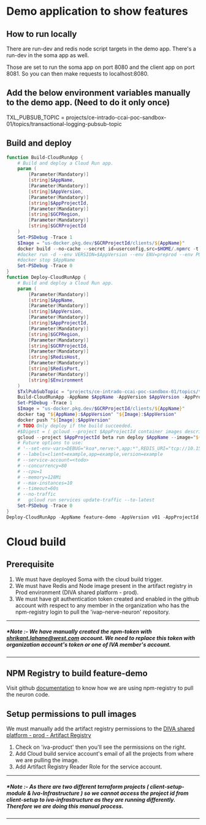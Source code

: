 # Demo application to show features

## How to run locally

There are run-dev and redis node script targets in the demo app. There's a run-dev in the soma app as well.

Those are set to run the soma app on port 8080 and the client app on port 8081. So you can then make requests to localhost:8080.

## Add the below environment variables manually to the demo app. (Need to do it only once)
TXL_PUBSUB_TOPIC = projects/ce-intrado-ccai-poc-sandbox-01/topics/transactional-logging-pubsub-topic

## Build and deploy

```ps1
function Build-CloudRunApp {
    # Build and deploy a Cloud Run app.
    param (
        [Parameter(Mandatory)]
        [string]$AppName,
        [Parameter(Mandatory)]
        [string]$AppVersion,
        [Parameter(Mandatory)]
        [string]$AppProjectId,
        [Parameter(Mandatory)]
        [string]$GCPRegion,
        [Parameter(Mandatory)]
        [string]$GCRProjectId
    )
    Set-PSDebug -Trace 1
    $Image = "us-docker.pkg.dev/$GCRProjectId/clients/${AppName}"
    docker build --no-cache --secret id=userconfig,src=$HOME/.npmrc -t "${AppName}:$AppVersion" -f Dockerfile .
    #docker run -d --env VERSION=$AppVersion --env ENV=preprod --env PORT=8081 --name $AppName -p 127.0.0.1:3001:8081 "${AppName}:$AppVersion"
    #docker stop $AppName
    Set-PSDebug -Trace 0
}
function Deploy-CloudRunApp {
    # Build and deploy a Cloud Run app.
    param (
        [Parameter(Mandatory)]
        [string]$AppName,
        [Parameter(Mandatory)]
        [string]$AppVersion,
        [Parameter(Mandatory)]
        [string]$AppProjectId,
        [Parameter(Mandatory)]
        [string]$GCPRegion,
        [Parameter(Mandatory)]
        [string]$GCRProjectId,
        [Parameter(Mandatory)]
        [string]$RedisHost,
        [Parameter(Mandatory)]
        [string]$RedisPort,
	    [Parameter(Mandatory)]
        [string]$Environment
    )
    $TxlPubSubTopic = "projects/ce-intrado-ccai-poc-sandbox-01/topics/transactional-logging-pubsub-topic"
    Build-CloudRunApp -AppName $AppName -AppVersion $AppVersion -AppProjectId $AppProjectId -GCPRegion $GCPRegion -GCRProjectId $GCRProjectId
    Set-PSDebug -Trace 1
    $Image = "us-docker.pkg.dev/$GCRProjectId/clients/${AppName}"
    docker tag "${AppName}:$AppVersion" "${Image}:$AppVersion"
    docker push "${Image}:$AppVersion"
    # TODO Only deploy if the build succeeded.
    #$Digest = ( gcloud --project $AppProjectId container images describe "${Image}:$AppVersion" --format=json | jq -r .image_summary.digest )
    gcloud --project $AppProjectId beta run deploy $AppName --image="${Image}:$AppVersion" --platform=managed --region=$GCPRegion --port=default --no-allow-unauthenticated --tag=$AppVersion --update-env-vars=ENV=$Environment --update-env-vars=VERSION=$AppVersion --update-env-vars=REDIS_HOST=${RedisHost} --update-env-vars=REDIS_PORT=${RedisPort} --update-env-vars=PROJECT_ID=${AppProjectId} --update-env-vars=TXL_PUBSUB_TOPIC=${TxlPubSubTopic} --revision-suffix=$AppVersion --vpc-connector=connector-$GCPRegion --service-account=cloudrun-sa@${AppProjectId}.iam.gserviceaccount.com
    # Future options to use:
    # '--set-env-vars=DEBUG="koa*,nerve:*,app:*",REDIS_URI="tcp://10.150.42.92:6379",VERSION="v0-1-0"'
    # --labels=client=example,app=example,version=example
    # --service-account=<todo>
    # --concurrency=80
    # --cpu=1
    # --memory=128Mi
    # --max-instances=10
    # --timeout=60s
    # --no-traffic
    #   gcloud run services update-traffic --to-latest
    Set-PSDebug -Trace 0
}
Deploy-CloudRunApp -AppName feature-demo -AppVersion v01 -AppProjectId iva-client-test1-prod -GCPRegion us-central1 -GCRProjectId ivr-divasp-prod-01 -RedisHost 10.220.98.155 -RedisPort 6379 -Environment dev
```

# Cloud build

## Prerequisite

1. We must have deployed Soma with the cloud build trigger.
2. We must have Redis and Node image present in the artifact registry in Prod environment (DIVA shared platform - prod).
3. We must have git authentication token created and enabled in the github account with respect to any member in the organization who has the npm-registry login to pull the 'ivap-nerve-neuron' repository.

------
##### *Note :- We have manually created the npm-token with shrikant.lahane@west.com account. We need to replace this token with organization account's token or one of IVA member's account.
------

## NPM Registry to build feature-demo
Visit github [documentation](https://docs.github.com/en/packages/working-with-a-github-packages-registry/working-with-the-npm-registry) to know how we are using npm-registry to pull the neuron code.

## Setup permissions to pull images
We must manually add the artifact registry permissions to the [DIVA shared platform - prod - Artifact Registry](https://console.cloud.google.com/artifacts/browse/ivr-divasp-prod-01?project=ivr-divasp-prod-01)
1. Check on 'iva-product' then you'll see the permissions on the right.
2. Add Cloud build service account's email of all the projects from where we are pulling the image.
3. Add Artifact Registry Reader Role for the service account.
------
##### *Note :- As there are two different terraform projects ( client-setup-module & Iva-Infrastructure ) so we cannot access the project id from client-setup to iva-infrastructure as they are running differently. Therefore we are doing this manual process.
------
